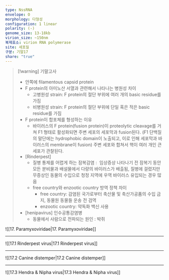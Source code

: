```yaml
---
type: NssRNA
envelope: O
morphology: 다형성
configuration: 1 linear
polarity: (-)
genome_size: 13-18kb
virion_size: ~150nm
복제효소: virion RNA polymerase
site: 세포질
구분: 기말17
share: "true"
---
```

>[!warning] 기말고사
>- 안쪽에 filamentous capsid protein
>- F protein의 아미노산 서열과 관련해서 나타나는 병원성 차이
>	- 고병원성 strain: F protein의 절단 부위에 여러 개의 basic residue를 가짐
>	- 비병원성 strain: F protein의 절단 부위에 단일 혹은 적은 basic residue를 가짐
>- F protein이 합포체를 형성하는 이유
>	- 바이러스의 F protein(fusion protein)이 proteolytic cleavage를 거쳐 F1 형태로 활성화되면 주변 세포의 세포막과 fusion된다. (F1 단백질의 말단에는 hydrophobic domain이 노출되고, 이로 인해 세포막과 바이러스의 membrane이 fusion) 주변 세포와 합쳐서 핵이 여러 개인 큰 세포가 관찰된다.
>- [Rinderpest]
>	- 질병 통제를 어렵게 하는 잠복감염 :  임상증상 나타나기 전 잠복기 동안 모든 분비물과 배설물에서 다량의 바이러스가 배출됨, 질병에 걸렸지만 무증상인 동물의 수입으로 청정 지역에 우역 바이러스 유입되는 경우 많음
>	- free country와 enzootic country 방역 정책 차이
>		- free country: 감염된 국가로부터 축산물 및 축산가공품의 수입 금지, 동물원 동물들 운송 전 검역
>		- enzootic country: 약독화 백신 사용
>- [henipavirus] 인수공통감염병
>	- 동물에서 사람으로 전파되는 원인 : 박쥐


![[17. Paramyxoviridae|17. Paramyxoviridae]]

---

![[17.1 Rinderpest virus|17.1 Rinderpest virus]]

---

![[17.2 Canine distemper|17.2 Canine distemper]]

---

![[17.3 Hendra & Nipha virus|17.3 Hendra & Nipha virus]]


